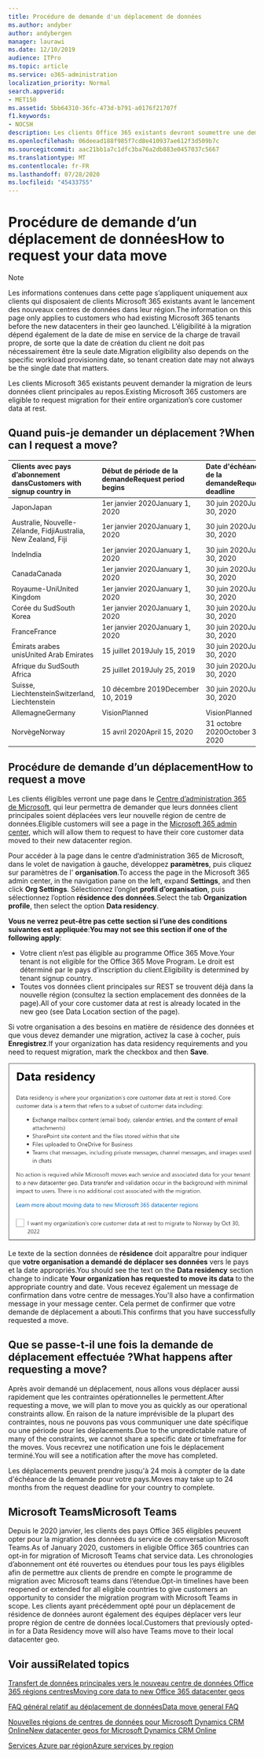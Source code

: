 ```yaml
---
title: Procédure de demande d'un déplacement de données
ms.author: andyber
author: andybergen
manager: laurawi
ms.date: 12/10/2019
audience: ITPro
ms.topic: article
ms.service: o365-administration
localization_priority: Normal
search.appverid:
- MET150
ms.assetid: 5bb64310-36fc-473d-b791-a0176f21707f
f1.keywords:
- NOCSH
description: Les clients Office 365 existants devront soumettre une demande avant la date d’échéance de leur pays afin que les données client des services Microsoft 365 participants soient déplacées vers leur nouvelle région géographique.
ms.openlocfilehash: 06deead188f985f7cd8e410937ae612f3d509b7c
ms.sourcegitcommit: aac21bb1a7c1dfc3ba76a2db883e0457037c5667
ms.translationtype: MT
ms.contentlocale: fr-FR
ms.lasthandoff: 07/28/2020
ms.locfileid: "45433755"
---
```

# <a name="how-to-request-your-data-move"></a><span data-ttu-id="0aa22-103">Procédure de demande d’un déplacement de données</span><span class="sxs-lookup"><span data-stu-id="0aa22-103">How to request your data move</span></span>

> [!NOTE]
> <span data-ttu-id="0aa22-104">Les informations contenues dans cette page s’appliquent uniquement aux clients qui disposaient de clients Microsoft 365 existants avant le lancement des nouveaux centres de données dans leur région.</span><span class="sxs-lookup"><span data-stu-id="0aa22-104">The information on this page only applies to customers who had existing Microsoft 365 tenants before the new datacenters in their geo launched.</span></span> <span data-ttu-id="0aa22-105">L’éligibilité à la migration dépend également de la date de mise en service de la charge de travail propre, de sorte que la date de création du client ne doit pas nécessairement être la seule date.</span><span class="sxs-lookup"><span data-stu-id="0aa22-105">Migration eligibility also depends on the specific workload provisioning date, so tenant creation date may not always be the single date that matters.</span></span>
  
<span data-ttu-id="0aa22-106">Les clients Microsoft 365 existants peuvent demander la migration de leurs données client principales au repos.</span><span class="sxs-lookup"><span data-stu-id="0aa22-106">Existing Microsoft 365 customers are eligible to request migration for their entire organization’s core customer data at rest.</span></span>  
  
## <a name="when-can-i-request-a-move"></a><span data-ttu-id="0aa22-107">Quand puis-je demander un déplacement ?</span><span class="sxs-lookup"><span data-stu-id="0aa22-107">When can I request a move?</span></span>

|<span data-ttu-id="0aa22-108">**Clients avec pays d’abonnement dans**</span><span class="sxs-lookup"><span data-stu-id="0aa22-108">**Customers with signup country in**</span></span>|<span data-ttu-id="0aa22-109">**Début de période de la demande**</span><span class="sxs-lookup"><span data-stu-id="0aa22-109">**Request period begins**</span></span>|<span data-ttu-id="0aa22-110">**Date d'échéance de la demande**</span><span class="sxs-lookup"><span data-stu-id="0aa22-110">**Request deadline**</span></span>|
|:-----|:-----|:-----|
|<span data-ttu-id="0aa22-111">Japon</span><span class="sxs-lookup"><span data-stu-id="0aa22-111">Japan</span></span>  <br/> |<span data-ttu-id="0aa22-112">1er janvier 2020</span><span class="sxs-lookup"><span data-stu-id="0aa22-112">January 1, 2020</span></span>  <br/> |<span data-ttu-id="0aa22-113">30 juin 2020</span><span class="sxs-lookup"><span data-stu-id="0aa22-113">June 30, 2020</span></span>  <br/> |
|<span data-ttu-id="0aa22-114">Australie, Nouvelle-Zélande, Fidji</span><span class="sxs-lookup"><span data-stu-id="0aa22-114">Australia, New Zealand, Fiji</span></span>  <br/> |<span data-ttu-id="0aa22-115">1er janvier 2020</span><span class="sxs-lookup"><span data-stu-id="0aa22-115">January 1, 2020</span></span>  <br/> |<span data-ttu-id="0aa22-116">30 juin 2020</span><span class="sxs-lookup"><span data-stu-id="0aa22-116">June 30, 2020</span></span>  <br/> |
|<span data-ttu-id="0aa22-117">Inde</span><span class="sxs-lookup"><span data-stu-id="0aa22-117">India</span></span>  <br/> |<span data-ttu-id="0aa22-118">1er janvier 2020</span><span class="sxs-lookup"><span data-stu-id="0aa22-118">January 1, 2020</span></span>  <br/> |<span data-ttu-id="0aa22-119">30 juin 2020</span><span class="sxs-lookup"><span data-stu-id="0aa22-119">June 30, 2020</span></span>  <br/> |
|<span data-ttu-id="0aa22-120">Canada</span><span class="sxs-lookup"><span data-stu-id="0aa22-120">Canada</span></span>  <br/> |<span data-ttu-id="0aa22-121">1er janvier 2020</span><span class="sxs-lookup"><span data-stu-id="0aa22-121">January 1, 2020</span></span>  <br/> |<span data-ttu-id="0aa22-122">30 juin 2020</span><span class="sxs-lookup"><span data-stu-id="0aa22-122">June 30, 2020</span></span>  <br/> |
|<span data-ttu-id="0aa22-123">Royaume-Uni</span><span class="sxs-lookup"><span data-stu-id="0aa22-123">United Kingdom</span></span>  <br/> |<span data-ttu-id="0aa22-124">1er janvier 2020</span><span class="sxs-lookup"><span data-stu-id="0aa22-124">January 1, 2020</span></span>  <br/> |<span data-ttu-id="0aa22-125">30 juin 2020</span><span class="sxs-lookup"><span data-stu-id="0aa22-125">June 30, 2020</span></span>  <br/> |
|<span data-ttu-id="0aa22-126">Corée du Sud</span><span class="sxs-lookup"><span data-stu-id="0aa22-126">South Korea</span></span>  <br/> |<span data-ttu-id="0aa22-127">1er janvier 2020</span><span class="sxs-lookup"><span data-stu-id="0aa22-127">January 1, 2020</span></span>  <br/> |<span data-ttu-id="0aa22-128">30 juin 2020</span><span class="sxs-lookup"><span data-stu-id="0aa22-128">June 30, 2020</span></span>  <br/> |
|<span data-ttu-id="0aa22-129">France</span><span class="sxs-lookup"><span data-stu-id="0aa22-129">France</span></span>  <br/> |<span data-ttu-id="0aa22-130">1er janvier 2020</span><span class="sxs-lookup"><span data-stu-id="0aa22-130">January 1, 2020</span></span>  <br/> |<span data-ttu-id="0aa22-131">30 juin 2020</span><span class="sxs-lookup"><span data-stu-id="0aa22-131">June 30, 2020</span></span>  <br/> |
|<span data-ttu-id="0aa22-132">Émirats arabes unis</span><span class="sxs-lookup"><span data-stu-id="0aa22-132">United Arab Emirates</span></span>  <br/> |<span data-ttu-id="0aa22-133">15 juillet 2019</span><span class="sxs-lookup"><span data-stu-id="0aa22-133">July 15, 2019</span></span>  <br/> |<span data-ttu-id="0aa22-134">30 juin 2020</span><span class="sxs-lookup"><span data-stu-id="0aa22-134">June 30, 2020</span></span>  <br/> |
|<span data-ttu-id="0aa22-135">Afrique du Sud</span><span class="sxs-lookup"><span data-stu-id="0aa22-135">South Africa</span></span>  <br/> |<span data-ttu-id="0aa22-136">25 juillet 2019</span><span class="sxs-lookup"><span data-stu-id="0aa22-136">July 25, 2019</span></span>  <br/> |<span data-ttu-id="0aa22-137">30 juin 2020</span><span class="sxs-lookup"><span data-stu-id="0aa22-137">June 30, 2020</span></span>  <br/> |
|<span data-ttu-id="0aa22-138">Suisse, Liechtenstein</span><span class="sxs-lookup"><span data-stu-id="0aa22-138">Switzerland, Liechtenstein</span></span>  <br/> |<span data-ttu-id="0aa22-139">10 décembre 2019</span><span class="sxs-lookup"><span data-stu-id="0aa22-139">December 10, 2019</span></span>  <br/> |<span data-ttu-id="0aa22-140">30 juin 2020</span><span class="sxs-lookup"><span data-stu-id="0aa22-140">June 30, 2020</span></span>  <br/> |
|<span data-ttu-id="0aa22-141">Allemagne</span><span class="sxs-lookup"><span data-stu-id="0aa22-141">Germany</span></span>  <br/> |<span data-ttu-id="0aa22-142">Vision</span><span class="sxs-lookup"><span data-stu-id="0aa22-142">Planned</span></span>  <br/> |<span data-ttu-id="0aa22-143">Vision</span><span class="sxs-lookup"><span data-stu-id="0aa22-143">Planned</span></span>  <br/> |
|<span data-ttu-id="0aa22-144">Norvège</span><span class="sxs-lookup"><span data-stu-id="0aa22-144">Norway</span></span>  <br/> |<span data-ttu-id="0aa22-145">15 avril 2020</span><span class="sxs-lookup"><span data-stu-id="0aa22-145">April 15, 2020</span></span>  <br/> |<span data-ttu-id="0aa22-146">31 octobre 2020</span><span class="sxs-lookup"><span data-stu-id="0aa22-146">October 31, 2020</span></span>  <br/> |
   
## <a name="how-to-request-a-move"></a><span data-ttu-id="0aa22-147">Procédure de demande d’un déplacement</span><span class="sxs-lookup"><span data-stu-id="0aa22-147">How to request a move</span></span>

<span data-ttu-id="0aa22-148">Les clients éligibles verront une page dans le [Centre d’administration 365 de Microsoft](https://aka.ms/365admin), qui leur permettra de demander que leurs données client principales soient déplacées vers leur nouvelle région de centre de données.</span><span class="sxs-lookup"><span data-stu-id="0aa22-148">Eligible customers will see a page in the [Microsoft 365 admin center](https://aka.ms/365admin), which will allow them to request to have their core customer data moved to their new datacenter region.</span></span>  
  
<span data-ttu-id="0aa22-149">Pour accéder à la page dans le centre d’administration 365 de Microsoft, dans le volet de navigation à gauche, développez **paramètres**, puis cliquez sur paramètres de l' **organisation**.</span><span class="sxs-lookup"><span data-stu-id="0aa22-149">To access the page in the Microsoft 365 admin center, in the navigation pane on the left, expand **Settings**, and then click **Org Settings**.</span></span>
<span data-ttu-id="0aa22-150">Sélectionnez l’onglet **profil d’organisation**, puis sélectionnez l’option **résidence des données**.</span><span class="sxs-lookup"><span data-stu-id="0aa22-150">Select the tab **Organization profile**, then select the option **Data residency**.</span></span>
  
<span data-ttu-id="0aa22-151">**Vous ne verrez peut-être pas cette section si l’une des conditions suivantes est appliquée**:</span><span class="sxs-lookup"><span data-stu-id="0aa22-151">**You may not see this section if one of the following apply**:</span></span>
- <span data-ttu-id="0aa22-152">Votre client n’est pas éligible au programme Office 365 Move.</span><span class="sxs-lookup"><span data-stu-id="0aa22-152">Your tenant is not eligible for the Office 365 Move Program.</span></span>  <span data-ttu-id="0aa22-153">Le droit est déterminé par le pays d’inscription du client.</span><span class="sxs-lookup"><span data-stu-id="0aa22-153">Eligibility is determined by tenant signup country.</span></span>
- <span data-ttu-id="0aa22-154">Toutes vos données client principales sur REST se trouvent déjà dans la nouvelle région (consultez la section emplacement des données de la page).</span><span class="sxs-lookup"><span data-stu-id="0aa22-154">All of your core customer data at rest is already located in the new geo (see Data Location section of the page).</span></span> 
  
<span data-ttu-id="0aa22-155">Si votre organisation a des besoins en matière de résidence des données et que vous devez demander une migration, activez la case à cocher, puis **Enregistrez**.</span><span class="sxs-lookup"><span data-stu-id="0aa22-155">If your organization has data residency requirements and you need to request migration, mark the checkbox and then **Save**.</span></span>
  
![Écran de l'action d'abonnement dans le centre de données](media/dataresidencyflyoutae.jpg)
  
<span data-ttu-id="0aa22-157">Le texte de la section données de **résidence** doit apparaître pour indiquer que **votre organisation a demandé de déplacer ses données** vers le pays et la date appropriés.</span><span class="sxs-lookup"><span data-stu-id="0aa22-157">You should see the text on the **Data residency** section change to indicate **Your organization has requested to move its data** to the appropriate country and date.</span></span> <span data-ttu-id="0aa22-158">Vous recevez également un message de confirmation dans votre centre de messages.</span><span class="sxs-lookup"><span data-stu-id="0aa22-158">You'll also have a confirmation message in your message center.</span></span> <span data-ttu-id="0aa22-159">Cela permet de confirmer que votre demande de déplacement a abouti.</span><span class="sxs-lookup"><span data-stu-id="0aa22-159">This confirms that you have successfully requested a move.</span></span> 


  
## <a name="what-happens-after-requesting-a-move"></a><span data-ttu-id="0aa22-160">Que se passe-t-il une fois la demande de déplacement effectuée ?</span><span class="sxs-lookup"><span data-stu-id="0aa22-160">What happens after requesting a move?</span></span>

<span data-ttu-id="0aa22-161">Après avoir demandé un déplacement, nous allons vous déplacer aussi rapidement que les contraintes opérationnelles le permettent.</span><span class="sxs-lookup"><span data-stu-id="0aa22-161">After requesting a move, we will plan to move you as quickly as our operational constraints allow.</span></span> <span data-ttu-id="0aa22-162">En raison de la nature imprévisible de la plupart des contraintes, nous ne pouvons pas vous communiquer une date spécifique ou une période pour les déplacements.</span><span class="sxs-lookup"><span data-stu-id="0aa22-162">Due to the unpredictable nature of many of the constraints, we cannot share a specific date or timeframe for the moves.</span></span> <span data-ttu-id="0aa22-163">Vous recevrez une notification une fois le déplacement terminé.</span><span class="sxs-lookup"><span data-stu-id="0aa22-163">You will see a notification after the move has completed.</span></span>
  
<span data-ttu-id="0aa22-164">Les déplacements peuvent prendre jusqu'à 24 mois à compter de la date d'échéance de la demande pour votre pays.</span><span class="sxs-lookup"><span data-stu-id="0aa22-164">Moves may take up to 24 months from the request deadline for your country to complete.</span></span>
  
## <a name="microsoft-teams"></a><span data-ttu-id="0aa22-165">Microsoft Teams</span><span class="sxs-lookup"><span data-stu-id="0aa22-165">Microsoft Teams</span></span>

<span data-ttu-id="0aa22-166">Depuis le 2020 janvier, les clients des pays Office 365 éligibles peuvent opter pour la migration des données du service de conversation Microsoft Teams.</span><span class="sxs-lookup"><span data-stu-id="0aa22-166">As of January 2020, customers in eligible Office 365 countries can opt-in for migration of Microsoft Teams chat service data.</span></span>  <span data-ttu-id="0aa22-167">Les chronologies d’abonnement ont été rouvertes ou étendues pour tous les pays éligibles afin de permettre aux clients de prendre en compte le programme de migration avec Microsoft teams dans l’étendue.</span><span class="sxs-lookup"><span data-stu-id="0aa22-167">Opt-in timelines have been reopened or extended for all eligible countries to give customers an opportunity to consider the migration program with Microsoft Teams in scope.</span></span> <span data-ttu-id="0aa22-168">Les clients ayant précédemment opté pour un déplacement de résidence de données auront également des équipes déplacer vers leur propre région de centre de données local.</span><span class="sxs-lookup"><span data-stu-id="0aa22-168">Customers that previously opted-in for a Data Residency move will also have Teams move to their local datacenter geo.</span></span>

## <a name="related-topics"></a><span data-ttu-id="0aa22-169">Voir aussi</span><span class="sxs-lookup"><span data-stu-id="0aa22-169">Related topics</span></span>

[<span data-ttu-id="0aa22-170">Transfert de données principales vers le nouveau centre de données Office 365 régions centres</span><span class="sxs-lookup"><span data-stu-id="0aa22-170">Moving core data to new Office 365 datacenter geos</span></span>](moving-data-to-new-datacenter-geos.md)

[<span data-ttu-id="0aa22-171">FAQ général relatif au déplacement de données</span><span class="sxs-lookup"><span data-stu-id="0aa22-171">Data move general FAQ</span></span>](data-move-faq.md)

[<span data-ttu-id="0aa22-172">Nouvelles régions de centres de données pour Microsoft Dynamics CRM Online</span><span class="sxs-lookup"><span data-stu-id="0aa22-172">New datacenter geos for Microsoft Dynamics CRM Online</span></span>](https://go.microsoft.com/fwlink/p/?Linkid=615924)
  
[<span data-ttu-id="0aa22-173">Services Azure par région</span><span class="sxs-lookup"><span data-stu-id="0aa22-173">Azure services by region</span></span>](https://azure.microsoft.com/regions/)
  

